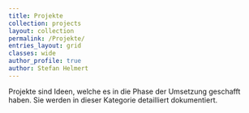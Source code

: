 ```yaml
---
title: Projekte
collection: projects
layout: collection
permalink: /Projekte/
entries_layout: grid
classes: wide
author_profile: true
author: Stefan Helmert
---
```


Projekte sind Ideen, welche es in die Phase der Umsetzung geschafft haben. Sie werden in dieser Kategorie detailliert dokumentiert. 

